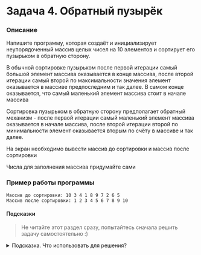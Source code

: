 # Задача 4. Обратный пузырёк

### Описание
Напишите программу, которая создаёт и инициализирует неупорядоченный массив целых чисел на 10 элементов и сортирует его пузырьком в обратную сторону.

В обычной сортировке пузырьком после первой итерации самый большой элемент массива оказывается в конце массива, после второй итерации самый второй по максимальности значения элемент оказывается в массиве предпоследним и так далее. В самом конце оказывается, что самый маленький элемент массива стоит в начале массива

Сортировка пузырьком в обратную сторону предполагает обратный механизм - после первой итерации самый маленький элемент массива оказывается в начале массива, после второй итерации второй по минимальности элемент оказывается вторым по счёту в массиве и так далее.

На экран необходимо вывести массив до сортировки и массив после сортировки

Числа для заполнения массива придумайте сами

### Пример работы программы
```
Массив до сортировки: 10 3 4 1 8 9 7 2 6 5
Массив после сортировки: 1 2 3 4 5 6 7 8 9 10
```
#### Подсказки

> Не читайте этот раздел сразу, попытайтесь сначала решить задачу самостоятельно :)

<details>

<summary>Подсказка. Что использовать для решения?</summary>

Чтобы создать массив целых чисел и сразу его инициализировать, нужно указать тип элементов, имя переменной массива, квадратные скобки и список инициализации

Используйте цикл `do...while` и вложенный цикл `for` для многократного прохода по сортируемому массиву

Для того, чтобы проходить по массиву в обратную сторону, в цикле `for` вы должны уменьшать, а не увеличивать счётчик. Для этого укажите начальным значением индекс последнего элемента массива, в условиях выхода укажите, что счётчик не должен стать меньше 0 (иначе вы выйдете за границы массива), а в действиях после итерации вместо `i++` укажите `i--`

Используйте временную переменную для того, чтобы менять местами элементы массива

</details>
